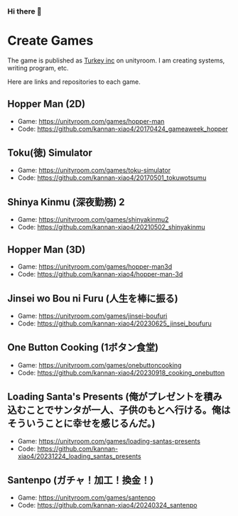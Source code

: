 ### Hi there 👋

# Create Games 
The game is published as [Turkey inc](https://unityroom.com/users/turkey_inc29) on unityroom.
I am creating systems, writing program, etc.

Here are links and repositories to each game.

## Hopper Man (2D)
- Game: https://unityroom.com/games/hopper-man
- Code: https://github.com/kannan-xiao4/20170424_gameaweek_hopper

## Toku(徳) Simulator
- Game: https://unityroom.com/games/toku-simulator
- Code: https://github.com/kannan-xiao4/20170501_tokuwotsumu

## Shinya Kinmu (深夜勤務) 2
- Game: https://unityroom.com/games/shinyakinmu2
- Code: https://github.com/kannan-xiao4/20210502_shinyakinmu

## Hopper Man (3D)
- Game: https://unityroom.com/games/hopper-man3d
- Code: https://github.com/kannan-xiao4/hopper-man-3d

## Jinsei wo Bou ni Furu (人生を棒に振る)
- Game: https://unityroom.com/games/jinsei-boufuri
- Code: https://github.com/kannan-xiao4/20230625_jinsei_boufuru

## One Button Cooking (1ボタン食堂)
- Game: https://unityroom.com/games/onebuttoncooking
- Code: https://github.com/kannan-xiao4/20230918_cooking_onebutton

## Loading Santa's Presents (俺がプレゼントを積み込むことでサンタが一人、子供のもとへ行ける。俺はそういうことに幸せを感じるんだ。)
- Game: https://unityroom.com/games/loading-santas-presents
- Code: https://github.com/kannan-xiao4/20231224_loading_santas_presents

## Santenpo (ガチャ！加工！換金！)
- Game: https://unityroom.com/games/santenpo
- Code: https://github.com/kannan-xiao4/20240324_santenpo

<!--
**kannan-xiao4/kannan-xiao4** is a ✨ _special_ ✨ repository because its `README.md` (this file) appears on your GitHub profile.

Here are some ideas to get you started:

- 🔭 I’m currently working on ...
- 🌱 I’m currently learning ...
- 👯 I’m looking to collaborate on ...
- 🤔 I’m looking for help with ...
- 💬 Ask me about ...
- 📫 How to reach me: ...
- 😄 Pronouns: ...
- ⚡ Fun fact: ...
-->
